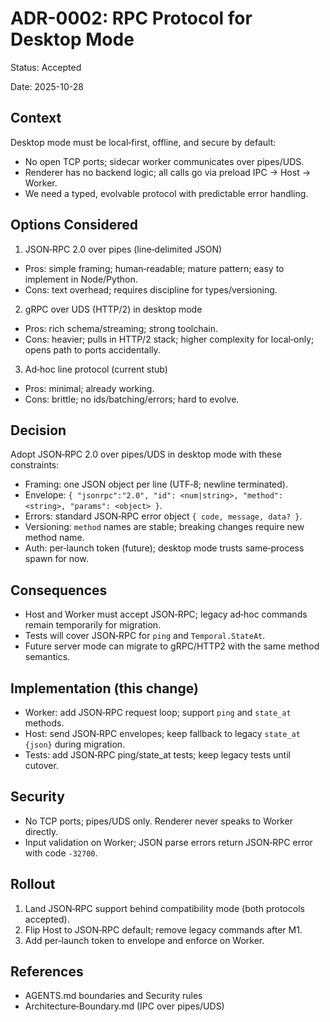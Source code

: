 # ADR-0002: RPC Protocol for Desktop Mode

Status: Accepted

Date: 2025-10-28

## Context

Desktop mode must be local‑first, offline, and secure by default:

- No open TCP ports; sidecar worker communicates over pipes/UDS.
- Renderer has no backend logic; all calls go via preload IPC → Host → Worker.
- We need a typed, evolvable protocol with predictable error handling.

## Options Considered

1. JSON‑RPC 2.0 over pipes (line‑delimited JSON)

- Pros: simple framing; human‑readable; mature pattern; easy to implement in Node/Python.
- Cons: text overhead; requires discipline for types/versioning.

2. gRPC over UDS (HTTP/2) in desktop mode

- Pros: rich schema/streaming; strong toolchain.
- Cons: heavier; pulls in HTTP/2 stack; higher complexity for local‑only; opens path to ports accidentally.

3. Ad‑hoc line protocol (current stub)

- Pros: minimal; already working.
- Cons: brittle; no ids/batching/errors; hard to evolve.

## Decision

Adopt JSON‑RPC 2.0 over pipes/UDS in desktop mode with these constraints:

- Framing: one JSON object per line (UTF‑8; newline terminated).
- Envelope: `{ "jsonrpc":"2.0", "id": <num|string>, "method": <string>, "params": <object> }`.
- Errors: standard JSON‑RPC error object `{ code, message, data? }`.
- Versioning: `method` names are stable; breaking changes require new method name.
- Auth: per‑launch token (future); desktop mode trusts same‑process spawn for now.

## Consequences

- Host and Worker must accept JSON‑RPC; legacy ad‑hoc commands remain temporarily for migration.
- Tests will cover JSON‑RPC for `ping` and `Temporal.StateAt`.
- Future server mode can migrate to gRPC/HTTP2 with the same method semantics.

## Implementation (this change)

- Worker: add JSON‑RPC request loop; support `ping` and `state_at` methods.
- Host: send JSON‑RPC envelopes; keep fallback to legacy `state_at {json}` during migration.
- Tests: add JSON‑RPC ping/state_at tests; keep legacy tests until cutover.

## Security

- No TCP ports; pipes/UDS only. Renderer never speaks to Worker directly.
- Input validation on Worker; JSON parse errors return JSON‑RPC error with code `-32700`.

## Rollout

1. Land JSON‑RPC support behind compatibility mode (both protocols accepted).
2. Flip Host to JSON‑RPC default; remove legacy commands after M1.
3. Add per‑launch token to envelope and enforce on Worker.

## References

- AGENTS.md boundaries and Security rules
- Architecture‑Boundary.md (IPC over pipes/UDS)
